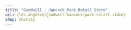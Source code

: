 ```yaml
---
title: "Goodwill - Hancock Park Retail Store"
url: /los-angeles/goodwill-hancock-park-retail-store/
shop: charity
---
```

